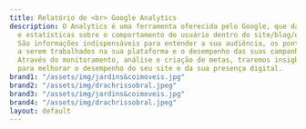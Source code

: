 ```yaml
---
title: Relatório de <br> Google Analytics
description: O Analytics é uma ferramenta oferecida pelo Google, que dá acesso a gráficos
  e estatísticas sobre o comportamento do usuário dentro do site/blog/e-commerce.
  São informações indispensáveis para entender a sua audiência, os pontos fortes e
  a serem trabalhados na sua plataforma e o desempenho das suas campanhas e ações.
  Através do monitoramento, análise e criação de metas, traremos insights e estratégias
  para melhorar o desempenho do seu site e da sua presença digital.
brand1: "/assets/img/jardins&coimoveis.jpg"
brand2: "/assets/img/drachrissobral.jpeg"
brand3: "/assets/img/jardins&coimoveis.jpg"
brand4: "/assets/img/drachrissobral.jpeg"
layout: default
---
```


